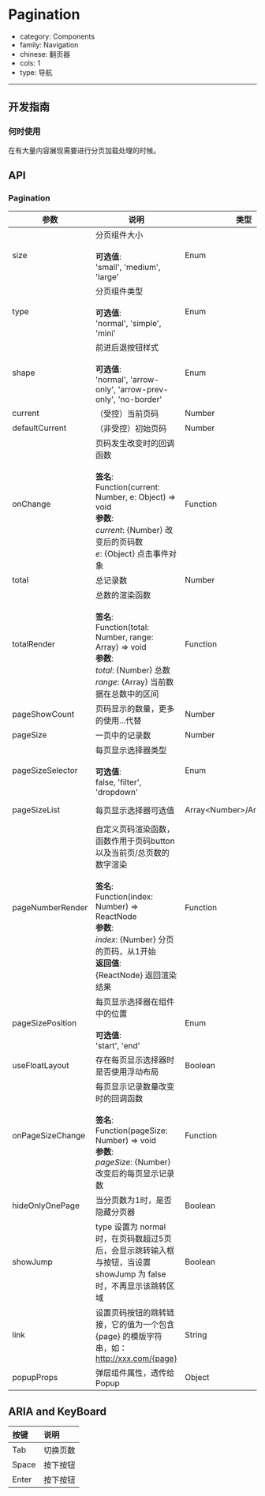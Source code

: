 # Pagination

-   category: Components
-   family: Navigation
-   chinese: 翻页器
-   cols: 1
-   type: 导航

---

## 开发指南

### 何时使用

在有大量内容展现需要进行分页加载处理的时候。

## API

### Pagination

| 参数               | 说明                                                                                                                                                                            | 类型                                | 默认值            |
| ---------------- | ----------------------------------------------------------------------------------------------------------------------------------------------------------------------------- | --------------------------------- | -------------- |
| size             | 分页组件大小<br><br>**可选值**:<br>'small', 'medium', 'large'                                                                                                                          | Enum                              | 'medium'       |
| type             | 分页组件类型<br><br>**可选值**:<br>'normal', 'simple', 'mini'                                                                                                                          | Enum                              | 'normal'       |
| shape            | 前进后退按钮样式<br><br>**可选值**:<br>'normal', 'arrow-only', 'arrow-prev-only', 'no-border'                                                                                            | Enum                              | 'normal'       |
| current          | （受控）当前页码                                                                                                                                                                      | Number                            | -              |
| defaultCurrent   | （非受控）初始页码                                                                                                                                                                     | Number                            | 1              |
| onChange         | 页码发生改变时的回调函数<br><br>**签名**:<br>Function(current: Number, e: Object) => void<br>**参数**:<br>_current_: {Number} 改变后的页码数<br>_e_: {Object} 点击事件对象                                 | Function                          | () => {}       |
| total            | 总记录数                                                                                                                                                                          | Number                            | 100            |
| totalRender      | 总数的渲染函数<br><br>**签名**:<br>Function(total: Number, range: Array) => void<br>**参数**:<br>_total_: {Number} 总数<br>_range_: {Array} 当前数据在总数中的区间                                    | Function                          | -              |
| pageShowCount    | 页码显示的数量，更多的使用...代替                                                                                                                                                            | Number                            | 5              |
| pageSize         | 一页中的记录数                                                                                                                                                                       | Number                            | 10             |
| pageSizeSelector | 每页显示选择器类型<br><br>**可选值**:<br>false, 'filter', 'dropdown'                                                                                                                      | Enum                              | false          |
| pageSizeList     | 每页显示选择器可选值                                                                                                                                                                    | Array&lt;Number>/Array&lt;Object> | [5, 10, 20]    |
| pageNumberRender | 自定义页码渲染函数，函数作用于页码button以及当前页/总页数的数字渲染<br><br>**签名**:<br>Function(index: Number) => ReactNode<br>**参数**:<br>_index_: {Number} 分页的页码，从1开始<br>**返回值**:<br>{ReactNode} 返回渲染结果<br> | Function                          | index => index |
| pageSizePosition | 每页显示选择器在组件中的位置<br><br>**可选值**:<br>'start', 'end'                                                                                                                              | Enum                              | 'start'        |
| useFloatLayout   | 存在每页显示选择器时是否使用浮动布局                                                                                                                                                            | Boolean                           | false          |
| onPageSizeChange | 每页显示记录数量改变时的回调函数<br><br>**签名**:<br>Function(pageSize: Number) => void<br>**参数**:<br>_pageSize_: {Number} 改变后的每页显示记录数                                                          | Function                          | () => {}       |
| hideOnlyOnePage  | 当分页数为1时，是否隐藏分页器                                                                                                                                                               | Boolean                           | false          |
| showJump         | type 设置为 normal 时，在页码数超过5页后，会显示跳转输入框与按钮，当设置 showJump 为 false 时，不再显示该跳转区域                                                                                                      | Boolean                           | true           |
| link             | 设置页码按钮的跳转链接，它的值为一个包含 {page} 的模版字符串，如：<http://xxx.com/{page}>                                                                                                                  | String                            | -              |
| popupProps       | 弹层组件属性，透传给Popup                                                                                                                                                               | Object                            | -              |

## ARIA and KeyBoard

| 按键    | 说明   |
| :---- | :--- |
| Tab   | 切换页数 |
| Space | 按下按钮 |
| Enter | 按下按钮 |
